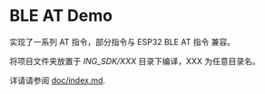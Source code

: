 # BLE AT Demo

实现了一系列 AT 指令，部分指令与 ESP32 BLE AT 指令 兼容。

将项目文件夹放置于 _ING_SDK/XXX_ 目录下编译，XXX 为任意目录名。

详请请参阅 [doc/index.md](doc/index.md).
